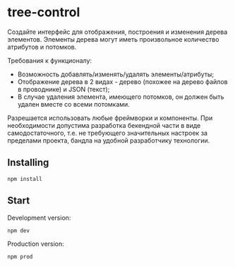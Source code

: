 # tree-control

Создайте интерфейс для отображения, построения и изменения дерева элементов. Элементы дерева
могут иметь произвольное количество атрибутов и потомков.

Требования к функционалу:
- Возможность добавлять/изменять/удалять элементы/атрибуты;
- Отображение дерева в 2 видах - дерево (похожее на дерево файлов в проводнике) и JSON (текст);
- В случае удаления элемента, имеющего потомков, он должен быть удален вместе со всеми потомками.

Разрешается использовать любые фреймворки и компоненты. При необходимости
допустима разработка бекендной части в виде самодостаточного, т.е. не
требующего значительных настроек за пределами проекта, бандла на удобной
разработчику технологии.

## Installing

````
npm install
````

## Start

Development version:
````
npm dev
````

Production version:
````
npm prod
````